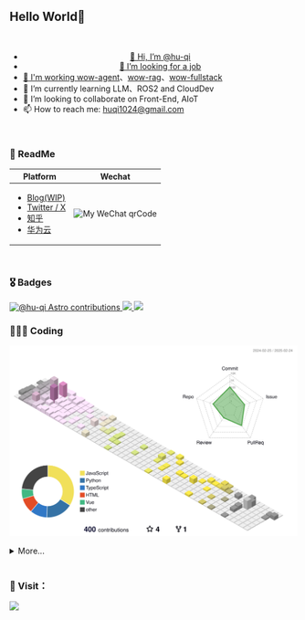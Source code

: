 <!---
hu-qi/hu-qi is a ✨ special ✨ repository because its `README.md` (this file) appears on your GitHub profile.
You can click the Preview link to take a look at your changes.
--->

## Hello World🎉 

<a align="center" href="https://github.com/hu-qi">
  <br>
  
  - 👋 Hi, I’m @hu-qi
  - 👀 I’m looking for a job
  - 📝 I'm working [wow-agent](https://github.com/datawhalechina/wow-agent)、[wow-rag](https://github.com/datawhalechina/wow-rag)、[wow-fullstack](https://github.com/datawhalechina/wow-fullstack)
  - 🌱 I’m currently learning LLM、ROS2 and CloudDev
  - 💞️ I’m looking to collaborate on Front-End, AIoT
  - 📫 How to reach me: huqi1024@gmail.com
</a>

<br>

### 📖 ReadMe

| Platform                                       | Wechat                                              |
| ---------------------------------------------- | ------------------------------------------------- |
| <ul> <li> [Blog(WIP)](https://hu-qi.github.io)</li> <li> [Twitter / X](https://twitter.com/huqii)</li> <li> [知乎](https://www.zhihu.com/people/fashaoge) </li><li> [华为云](https://bbs.huaweicloud.com/community/usersnew/id_1567662212449451) </li>  </ul>    |  <img src="./wechat-white.png" width="250" alt="My WeChat qrCode" >    |

<br>

### 🎖 Badges

<a href="https://paddlepaddle-badge.vercel.app/contributor/hu-qi/">
  <img src="https://paddlepaddle-badge.vercel.app/v1/contributor/hu-qi.svg" alt="@hu-qi Astro contributions" width="320" height="195">
</a>
<a href="https://github.com/hu-qi#gh-dark-mode-only">
  <img src="https://github-readme-stats.vercel.app/api?username=hu-qi&show_icons=true&theme=dark&border_color=42b973&bg_color=1a1b1e#gh-dark-mode-only" />
</a>
<a href="https://github.com/hu-qi#gh-light-mode-only">
  <img src="https://github-readme-stats.vercel.app/api?username=hu-qi&show_icons=true&icon_color=805AD5&text_color=718096&bg_color=ffffff#gh-light-mode-only" />
</a>

<br>

### 👨🏻‍💻 Coding

![](profile-3d-contrib/profile-season-animate.svg)

<details>
<summary>More...</summary>
  <img src="https://github-profile-trophy.vercel.app/?username=hu-qi">
  <br>
  <img src="https://cr-skills-chart-widget.azurewebsites.net/api/api?username=hu-qi">
</details>
<br>

### 👋 Visit： 
![](https://profile-counter.glitch.me/hu-qi/count.svg)
